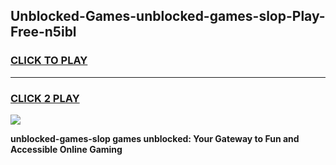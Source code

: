 
## Unblocked-Games-unblocked-games-slop-Play-Free-n5ibl
<h3>
<a href="https://premium76.site?title=unblocked-games-slop&ref=18A1">CLICK TO PLAY</a></h3>
<hr>

<h3>
<a href="https://premium76.site?title=unblocked-games-slop&ref=18A1">CLICK 2 PLAY</a>
  
</h3>

<a href="https://premium76.site?title=unblocked-games-slop&ref=18A1"><img src="https://clearcache.store/games.png"></a>


**unblocked-games-slop games unblocked: Your Gateway to Fun and Accessible Online Gaming**
